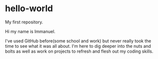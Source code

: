 # hello-world
My first repository.

Hi my name is Immanuel.

I've used GitHub before(some school and work) but never really took the time to see what it was all about. I'm here to dig deeper into the nuts and bolts as well as work on projects to refresh and flesh out my coding skills.

